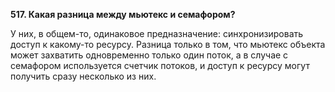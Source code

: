 **517. Какая разница между мьютекс и семафором?**  

У них, в общем-то, одинаковое предназначение: синхронизировать доступ к какому-то ресурсу. Разница только в том, что мьютекс объекта может захватить одновременно только один поток, а в случае с семафором используется счетчик потоков, и доступ к ресурсу могут получить сразу несколько из них.
